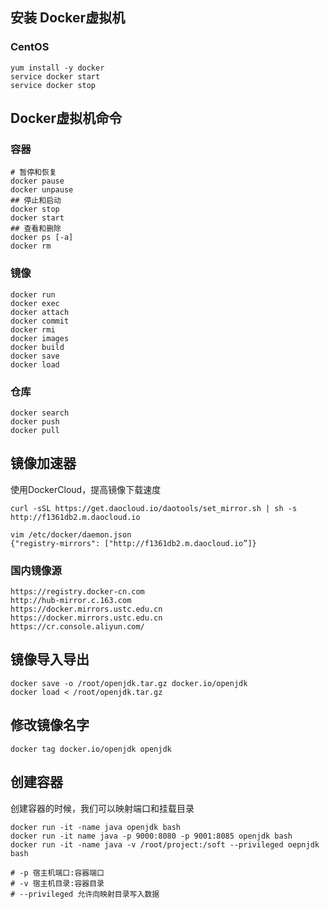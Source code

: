## 安装 Docker虚拟机
### CentOS
```
yum install -y docker
service docker start
service docker stop
```

## Docker虚拟机命令
### 容器
```
# 暂停和恢复
docker pause 
docker unpause
## 停止和启动
docker stop
docker start
## 查看和删除
docker ps [-a]
docker rm
```

### 镜像
```
docker run 
docker exec
docker attach
docker commit
docker rmi
docker images
docker build
docker save
docker load
```

### 仓库
```
docker search
docker push
docker pull
```

## 镜像加速器
使用DockerCloud，提高镜像下载速度
```
curl -sSL https://get.daocloud.io/daotools/set_mirror.sh | sh -s http://f1361db2.m.daocloud.io

vim /etc/docker/daemon.json
{"registry-mirrors": ["http://f1361db2.m.daocloud.io”]}
```

### 国内镜像源
```
https://registry.docker-cn.com
http://hub-mirror.c.163.com
https://docker.mirrors.ustc.edu.cn
https://docker.mirrors.ustc.edu.cn
https://cr.console.aliyun.com/
```

## 镜像导入导出
```
docker save -o /root/openjdk.tar.gz docker.io/openjdk
docker load < /root/openjdk.tar.gz
```

## 修改镜像名字
```
docker tag docker.io/openjdk openjdk
```

## 创建容器
创建容器的时候，我们可以映射端口和挂载目录

```
docker run -it -name java openjdk bash
docker run -it name java -p 9000:8080 -p 9001:8085 openjdk bash
docker run -it -name java -v /root/project:/soft --privileged oepnjdk bash

# -p 宿主机端口:容器端口
# -v 宿主机目录:容器目录
# --privileged 允许向映射目录写入数据
```

